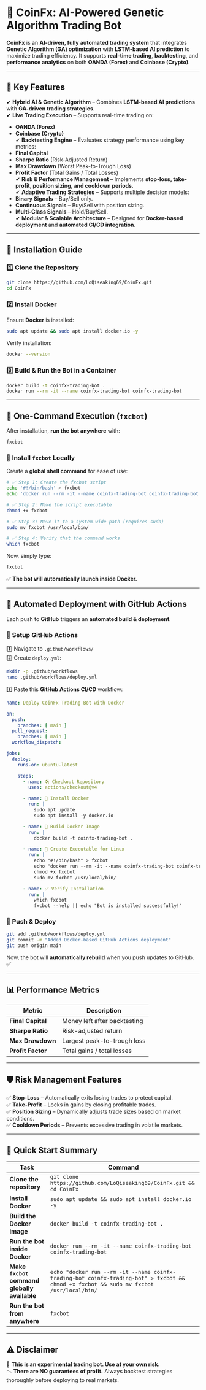 # 🚀 **CoinFx: AI-Powered Genetic Algorithm Trading Bot**
**CoinFx** is an **AI-driven, fully automated trading system** that integrates **Genetic Algorithm (GA) optimization** with **LSTM-based AI prediction** to maximize trading efficiency. It supports **real-time trading**, **backtesting**, and **performance analytics** on both **OANDA (Forex)** and **Coinbase (Crypto)**.

---

## 🌟 **Key Features**
✔ **Hybrid AI & Genetic Algorithm** – Combines **LSTM-based AI predictions** with **GA-driven trading strategies**.  
✔ **Live Trading Execution** – Supports real-time trading on:  
   - **OANDA (Forex)**  
   - **Coinbase (Crypto)**  
✔ **Backtesting Engine** – Evaluates strategy performance using key metrics:  
   - **Final Capital**  
   - **Sharpe Ratio** (Risk-Adjusted Return)  
   - **Max Drawdown** (Worst Peak-to-Trough Loss)  
   - **Profit Factor** (Total Gains / Total Losses)  
✔ **Risk & Performance Management** – Implements **stop-loss, take-profit, position sizing, and cooldown periods**.  
✔ **Adaptive Trading Strategies** – Supports multiple decision models:  
   - **Binary Signals** – Buy/Sell only.  
   - **Continuous Signals** – Buy/Sell with position sizing.  
   - **Multi-Class Signals** – Hold/Buy/Sell.  
✔ **Modular & Scalable Architecture** – Designed for **Docker-based deployment** and **automated CI/CD integration**.  

---

## 📌 **Installation Guide**
### 1️⃣ **Clone the Repository**
```sh
git clone https://github.com/LoQiseaking69/CoinFx.git
cd CoinFx
```

### 2️⃣ **Install Docker**
Ensure **Docker** is installed:
```sh
sudo apt update && sudo apt install docker.io -y
```
Verify installation:
```sh
docker --version
```

### 3️⃣ **Build & Run the Bot in a Container**
```sh
docker build -t coinfx-trading-bot .
docker run --rm -it --name coinfx-trading-bot coinfx-trading-bot
```

---

## 📌 **One-Command Execution (`fxcbot`)**
After installation, **run the bot anywhere** with:
```sh
fxcbot
```

### 🔹 **Install `fxcbot` Locally**
Create a **global shell command** for ease of use:
```sh
# ✅ Step 1: Create the fxcbot script
echo '#!/bin/bash' > fxcbot
echo 'docker run --rm -it --name coinfx-trading-bot coinfx-trading-bot "$@"' >> fxcbot

# ✅ Step 2: Make the script executable
chmod +x fxcbot

# ✅ Step 3: Move it to a system-wide path (requires sudo)
sudo mv fxcbot /usr/local/bin/

# ✅ Step 4: Verify that the command works
which fxcbot

```
Now, simply type:
```sh
fxcbot
```
✅ **The bot will automatically launch inside Docker.**

---

## 🚀 **Automated Deployment with GitHub Actions**
Each push to **GitHub** triggers an **automated build & deployment**.

### 📌 **Setup GitHub Actions**
1️⃣ Navigate to `.github/workflows/`  
2️⃣ Create `deploy.yml`:
```sh
mkdir -p .github/workflows
nano .github/workflows/deploy.yml
```
3️⃣ Paste this **GitHub Actions CI/CD** workflow:

```yaml
name: Deploy CoinFx Trading Bot with Docker

on:
  push:
    branches: [ main ]
  pull_request:
    branches: [ main ]
  workflow_dispatch:

jobs:
  deploy:
    runs-on: ubuntu-latest

    steps:
      - name: 🛠️ Checkout Repository
        uses: actions/checkout@v4

      - name: 🐳 Install Docker
        run: |
          sudo apt update
          sudo apt install -y docker.io

      - name: 🔧 Build Docker Image
        run: |
          docker build -t coinfx-trading-bot .

      - name: 🚀 Create Executable for Linux
        run: |
          echo "#!/bin/bash" > fxcbot
          echo "docker run --rm -it --name coinfx-trading-bot coinfx-trading-bot "\$@"" >> fxcbot
          chmod +x fxcbot
          sudo mv fxcbot /usr/local/bin/

      - name: ✅ Verify Installation
        run: |
          which fxcbot
          fxcbot --help || echo "Bot is installed successfully!"
```

### 📌 **Push & Deploy**
```sh
git add .github/workflows/deploy.yml
git commit -m "Added Docker-based GitHub Actions deployment"
git push origin main
```
Now, the bot will **automatically rebuild** when you push updates to GitHub. ✅  

---

## 📊 **Performance Metrics**
| Metric           | Description                                    |
|-----------------|--------------------------------|
| **Final Capital** | Money left after backtesting |
| **Sharpe Ratio**  | Risk-adjusted return         |
| **Max Drawdown**  | Largest peak-to-trough loss  |
| **Profit Factor** | Total gains / total losses  |

---

## 🛡 **Risk Management Features**
✅ **Stop-Loss** – Automatically exits losing trades to protect capital.  
✅ **Take-Profit** – Locks in gains by closing profitable trades.  
✅ **Position Sizing** – Dynamically adjusts trade sizes based on market conditions.  
✅ **Cooldown Periods** – Prevents excessive trading in volatile markets.  

---

## 🚀 **Quick Start Summary**
| **Task** | **Command** |
|----------|------------|
| **Clone the repository** | `git clone https://github.com/LoQiseaking69/CoinFx.git && cd CoinFx` |
| **Install Docker** | `sudo apt update && sudo apt install docker.io -y` |
| **Build the Docker image** | `docker build -t coinfx-trading-bot .` |
| **Run the bot inside Docker** | `docker run --rm -it --name coinfx-trading-bot coinfx-trading-bot` |
| **Make `fxcbot` command globally available** | `echo "docker run --rm -it --name coinfx-trading-bot coinfx-trading-bot" > fxcbot && chmod +x fxcbot && sudo mv fxcbot /usr/local/bin/` |
| **Run the bot from anywhere** | `fxcbot` |

---

## ⚠ **Disclaimer**
🚨 **This is an experimental trading bot. Use at your own risk.**  
📉 **There are NO guarantees of profit.** Always backtest strategies thoroughly before deploying to real markets.

